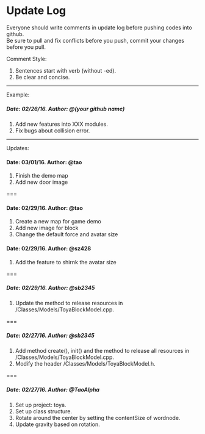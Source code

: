 # Update Log
Everyone should write comments in update log before pushing codes into github.  
Be sure to pull and fix conflicts before you push, commit your changes before you pull.

Comment Style:  
1. Sentences start with verb (without -ed).  
2. Be clear and concise.

---

Example:

##### Date: 02/26/16. Author: @(your github name)
1. Add new features into XXX modules.
2. Fix bugs about collision error.

---


Updates:

#### Date: 03/01/16. Author: @tao
1. Finish the demo map
2. Add new door image

===

#### Date: 02/29/16. Author: @tao
1. Create a new map for game demo
2. Add new image for block
3. Change the default force and avatar size


#### Date: 02/29/16. Author: @sz428
1. Add the feature to shirnk the avatar size

===

##### Date: 02/29/16. Author: @sb2345
1. Update the method to release resources in /Classes/Models/ToyaBlockModel.cpp.

===

##### Date: 02/27/16. Author: @sb2345
1. Add method create(), init() and the method to release all resources in /Classes/Models/ToyaBlockModel.cpp.
2. Modify the header /Classes/Models/ToyaBlockModel.h.

===

##### Date: 02/27/16. Author: @TaoAlpha
1. Set up project: toya.
2. Set up class structure.
3. Rotate around the center by setting the contentSize of wordnode.
4. Update gravity based on rotation.

